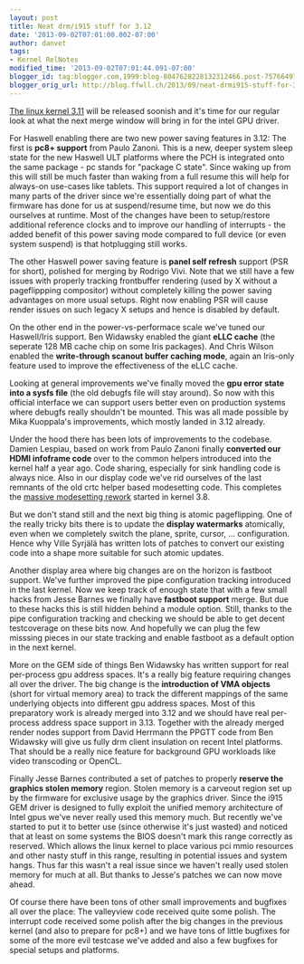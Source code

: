 ```yaml
---
layout: post
title: Neat drm/i915 stuff for 3.12
date: '2013-09-02T07:01:00.002-07:00'
author: danvet
tags:
- Kernel RelNotes
modified_time: '2013-09-02T07:01:44.091-07:00'
blogger_id: tag:blogger.com,1999:blog-8047628228132312466.post-7576649732790701078
blogger_orig_url: http://blog.ffwll.ch/2013/09/neat-drmi915-stuff-for-312.html
---
```


[The linux kernel 3.11](/2013/06/neat-drmi915-stuff-for-311.html) will be released
soonish and it's time for our regular look at what the next merge window will
bring in for the intel GPU driver.

<!--more-->

For Haswell enabling there are two new power saving features in 3.12: The first is <b>pc8+ support</b> from Paulo Zanoni. This is a new, deeper system sleep state for the new Haswell ULT platforms where the PCH is integrated onto the same package - pc stands for "package C state". Since waking up from this will still be much faster than waking from a full resume this will help for always-on use-cases like tablets. This support required a lot of changes in many parts of the driver since we're essentially doing part of what the firmware has done for us at suspend/resume time, but now we do this ourselves at runtime. Most of the changes have been to setup/restore additional reference clocks and to improve our handling of interrupts - the added benefit of this power saving mode compared to full device (or even system suspend) is that hotplugging still works.



The other Haswell power saving feature is <b>panel self refresh</b> support (PSR
for short), polished for merging by Rodrigo Vivi. Note that we still have a few
issues with properly tracking frontbuffer rendering (used by X without a
pageflippping compositor) without completely killing the power saving advantages
on more usual setups. Right now enabling PSR will cause render issues on such
legacy X setups and hence is disabled by default.

On the other end in the power-vs-performace scale we've tuned our Haswell/Iris
support. Ben Widawsky enabled the giant <b>eLLC cache</b> (the seperate 128 MB
cache chip on some Iris packages). And Chris Wilson enabled the <b>write-through
scanout buffer caching mode</b>, again an Iris-only feature used to improve the
effectiveness of the eLLC cache.

Looking at general improvements we've finally moved the <b>gpu error state into
a sysfs file</b> (the old debugfs file will stay around). So now with this
official interface we can support users better even on production systems where
debugfs really shouldn't be mounted. This was all made possible by Mika
Kuoppala's improvements, which mostly landed in 3.12 already.

Under the hood there has been lots of improvements to the codebase. Damien
Lespiau, based on work from Paulo Zanoni finally <b>converted our HDMI infoframe
code</b> over to the common helpers introduced into the kernel half a year ago.
Code sharing, especially for sink handling code is always nice. Also in our
display code we've rid ourselves of the last remnants of the old crtc helper
based modesetting code. This completes the [massive modesetting
rework](/2012/08/new-modeset-code.html) started in kernel
3.8.

But we don't stand still and the next big thing is atomic pageflipping. One of the really tricky bits there is to update the <b>display watermarks</b> atomically, even when we completely switch the plane, sprite, cursor, ... configuration. Hence why Ville Syrjälä has written lots of patches to convert our existing code into a shape more suitable for such atomic updates.



Another display area where big changes are on the horizon is fastboot support. We've further improved the pipe configuration tracking introduced in the last kernel. Now we keep track of enough state that with a few small hacks from Jesse Barnes we finally have <b>fastboot support</b> merge. But due to these hacks this is still hidden behind a module option. Still, thanks to the pipe configuration tracking and checking we should be able to get decent testcoverage on these bits now. And hopefully we can plug the few misssing pieces in our state tracking and enable fastboot as a default option in the next kernel. 



More on the GEM side of things Ben Widawsky has written support for real per-process gpu address spaces. It's a really big feature requiring changes all over the driver. The big change is the <b>introduction of VMA objects</b> (short for virtual memory area) to track the different mappings of the same underlying objects into different gpu address spaces. Most of this preparatory work is already merged into 3.12 and we should have real per-process address space support in 3.13. Together with the already merged render nodes support from David Herrmann the PPGTT code from Ben Widawsky will give us fully drm client insulation on recent Intel platforms. That should be a really nice feature for background GPU workloads like video transcoding or OpenCL.



Finally Jesse Barnes contributed a set of patches to properly <b>reserve the graphics stolen memory</b> region. Stolen memory is a carveout region set up by the firmware for exclusive usage by the graphics driver. Since the i915 GEM driver is designed to fully exploit the unified memory architecture of Intel gpus we've never really used this memory much. But recently we've started to put it to better use (since otherwise it's just wasted) and noticed that at least on some systems the BIOS doesn't mark this range correctly as reserved. Which allows the linux kernel to place various pci mmio resources and other nasty stuff in this range, resulting in potential issues and system hangs. Thus far this wasn't a real issue since we haven't really used stolen memory for much at all. But thanks to Jesse's patches we can now move ahead.



Of course there have been tons of other small improvements and bugfixes all over the place: The valleyview code received quite some polish. The interrupt code received some polish after the big changes in the previous kernel (and also to prepare for pc8+) and we have tons of little bugfixes for some of the more evil testcase we've added and also a few bugfixes for special setups and platforms. 

